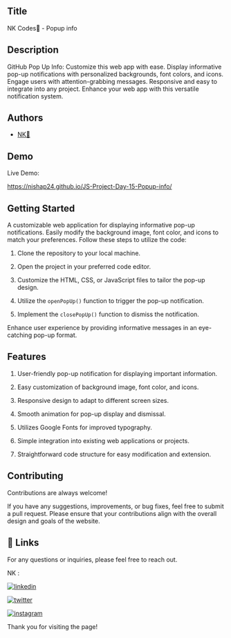 
## Title

NK Codes💛 - Popup info

## Description 

GitHub Pop Up Info: Customize this web app with ease. Display informative pop-up notifications with personalized backgrounds, font colors, and icons. Engage users with attention-grabbing messages. Responsive and easy to integrate into any project. Enhance your web app with this versatile notification system.
## Authors

- [NK💛](https://www.github.com/nishap24) 


## Demo

Live Demo:

 https://nishap24.github.io/JS-Project-Day-15-Popup-info/   
   
## Getting Started

A customizable web application for displaying informative pop-up notifications. Easily modify the background image, font color, and icons to match your preferences. Follow these steps to utilize the code:

1. Clone the repository to your local machine.

2. Open the project in your preferred code editor.

3. Customize the HTML, CSS, or JavaScript files to tailor the pop-up design.

4. Utilize the `openPopUp()` function to trigger the pop-up notification.

5. Implement the `closePopUp()` function to dismiss the notification.

Enhance user experience by providing informative messages in an eye-catching pop-up format.


## Features

1. User-friendly pop-up notification for displaying important information.

2. Easy customization of background image, font color, and icons.

3. Responsive design to adapt to different screen sizes.

4. Smooth animation for pop-up display and dismissal.

5. Utilizes Google Fonts for improved typography.

6. Simple integration into existing web applications or projects.

7. Straightforward code structure for easy modification and extension.
## Contributing

Contributions are always welcome!

If you have any suggestions, improvements, or bug fixes, feel free to submit a pull request. Please ensure that your contributions align with the overall design and goals of the website. 


## 🔗 Links

For any questions or inquiries, please feel free to reach out. 

NK :

[![linkedin](https://img.shields.io/badge/linkedin-0A66C2?style=for-the-badge&logo=linkedin&logoColor=white)](https://www.linkedin.com/in/-nisha-p/)


[![twitter](https://img.shields.io/badge/twitter-1DA1F2?style=for-the-badge&logo=twitter&logoColor=white)](https://twitter.com/nishap24)

[![instagram](https://img.shields.io/badge/instagram-E4405F?style=for-the-badge&logo=instagram&logoColor=white)](https://instagram.com/_nisha_2407_)


Thank you for visiting the page!
